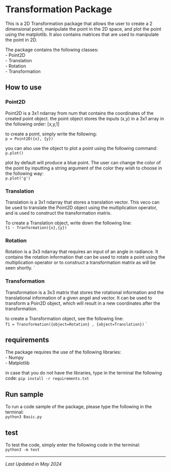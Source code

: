 # Transformation Package

This is a 2D Transformation package that allows the user to create a 2 dimensional point, manipulate the point in the 2D space, and plot the point using the matplotlib. It also contains matrices that are used to manipulate the point in 2D. 

The package contains the following classes:  
    - Point2D  
    - Translation  
    - Rotation  
    - Transformation  


## How to use

### Point2D

Point2D is a 3x1 ndarray from num that contains the coordinates of the created point object. the point object stores the inputs (x,y) in a 3x1 array in the following order: [x,y,1]  

to create a point, simply write the following:  
`p = Point2D({x}, {y})`

you can also use the object to plot a point using the following command:  
`p.plot()`

plot by default will produce a blue point. The user can change the color of the point by inputting a string argument of the color they wish to choose in the following way:  
`p.plot('g')`


### Translation

Translation is a 3x1 ndarray that stores a translation vector. This veco can be used to translate the Point2D object using the multiplication operator, and is used to construct the transformation matrix.  

To create a Translation object, write down the following line:  
`t1 - Tranformation({x},{y})`


### Rotation

Rotation is a 3x3 ndarray that requires an input of an angle in radiance. It contains the rotation information that can be used to rotate a point using the multiplication operator or to construct a transformation matrix as will be seen shortly.
`
### Transformation
Transformation is a 3x3 matrix that stores the rotational information and the translational information of a given angel and vector. It can be used to transform a Poin2D object, which will result in a new coordinates after the transformation.

to create a Transformation object, see the following line:  
`T1 = Transformation({object=Rotation} , {object=Translation})`
`
## requirements  
The package requires the use of the following libraries:  
    - Numpy  
    - Matplotlib  

in case that you do not have the libraries, type in the terminal the following code:
`pip install -r requirements.txt`

## Run sample

To run a code sample of the package, please type the following in the terminal:  
`python3 Basic.py`

## test

To test the code, simply enter the following code in the terminal:  
`python3 -m test`

---
*Last Updated in May 2024*